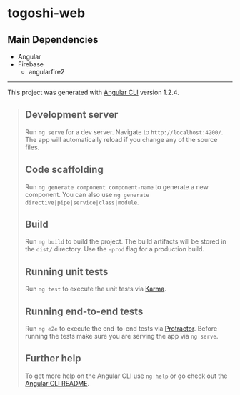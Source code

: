 # togoshi-web

## Main Dependencies

- Angular
- Firebase
  - angularfire2

---

This project was generated with [Angular CLI](https://github.com/angular/angular-cli) version 1.2.4.

> ## Development server
>
> Run `ng serve` for a dev server. Navigate to `http://localhost:4200/`. The app will automatically reload if you change any of the source files.
>
> ## Code scaffolding
>
>Run `ng generate component component-name` to generate a new component. You can also use `ng generate directive|pipe|service|class|module`.
>
>## Build
>
>Run `ng build` to build the project. The build artifacts will be stored in the `dist/` directory. Use the `-prod` flag for a production build.
>
>## Running unit tests
>
>Run `ng test` to execute the unit tests via [Karma](https://karma-runner.github.io).
>
>## Running end-to-end tests
>
>Run `ng e2e` to execute the end-to-end tests via [Protractor](http://www.protractortest.org/).
Before running the tests make sure you are serving the app via `ng serve`.
>
>## Further help
>
>To get more help on the Angular CLI use `ng help` or go check out the [Angular CLI README](https://github.com/angular/angular-cli/blob/master/README.md).
